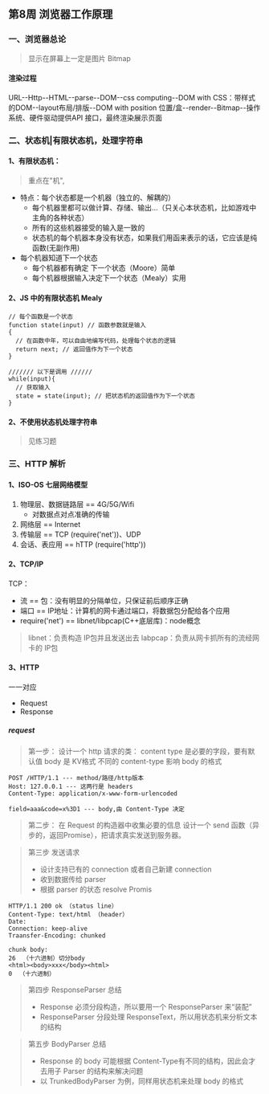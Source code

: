 ## 第8周 浏览器工作原理

### 一、浏览器总论
> 显示在屏幕上一定是图片 Bitmap

#### 渲染过程
URL--Http--HTML--parse--DOM--css computing--DOM with CSS：带样式的DOM--layout布局/排版--DOM with position 位置/盒--render--Bitmap--操作系统、硬件驱动提供API
接口，最终渲染展示页面

### 二、状态机|有限状态机，处理字符串
#### 1、有限状态机：
> 重点在"机",
>
- 特点：每个状态都是一个机器（独立的、解耦的）
  - 每个机器里都可以做计算、存储、输出...（只关心本状态机，比如游戏中主角的各种状态）
  - 所有的这些机器接受的输入是一致的
  - 状态机的每个机器本身没有状态，如果我们用函来表示的话，它应该是纯函数(无副作用)
- 每个机器知道下一个状态
  - 每个机器都有确定 下一个状态（Moore）简单
  - 每个机器根据输入决定下一个状态（Mealy）实用

#### 2、JS 中的有限状态机 Mealy
```
// 每个函数是一个状态
function state(input) // 函数参数就是输入
{
  // 在函数中年，可以自由地编写代码，处理每个状态的逻辑
  return next; // 返回值作为下一个状态
}

/////// 以下是调用 //////
while(input){
  // 获取输入
  state = state(input); // 把状态机的返回值作为下一个状态
}
```

#### 2、不使用状态机处理字符串
> 见练习题

### 三、HTTP 解析
#### 1、ISO-OS 七层网络模型
1. 物理层、数据链路层 == 4G/5G/Wifi
    - 对数据点对点准确的传输
2. 网络层 == Internet
3. 传输层 == TCP (require('net'))、UDP
4. 会话、表应用 == hTTP (require('http'))

#### 2、TCP/IP
TCP：
- 流 == 包：没有明显的分隔单位，只保证前后顺序正确
- 端口 == IP地址：计算机的网卡通过端口，将数据包分配给各个应用
- require('net') == libnet/libpcap(C++底层库)：node概念
> libnet：负责构造 IP包并且发送出去
> labpcap：负责从网卡抓所有的流经网卡的 IP包

#### 3、HTTP
一一对应
- Request
- Response

##### request
> 第一步：
> 设计一个 http 请求的类：
> content type 是必要的字段，要有默认值
> body 是 KV格式
> 不同的 content-type 影响 body 的格式
```
POST /HTTP/1.1 --- method/路径/http版本
Host: 127.0.0.1 --- 这两行是 headers
Content-Type: application/x-www-form-urlencoded

field=aaa&code=x%3D1 --- body,由 Content-Type 决定
```

> 第二步：
> 在 Request 的构造器中收集必要的信息
> 设计一个 send 函数（异步的，返回Promise），把请求真实发送到服务器。

> 第三步 发送请求
> * 设计支持已有的 connection 或者自己新建 connection
> * 收到数据传给 parser
> * 根据 parser 的状态 resolve Promis

```
HTTP/1.1 200 ok （status line）
Content-Type: text/html （header）
Date:
Connection: keep-alive
Traansfer-Encoding: chunked

chunk body:
26  （十六进制）切分body
<html><body>xxx</body><html>
0  （十六进制）
```

> 第四步 ResponseParser 总结
> * Response 必须分段构造，所以要用一个 ResponseParser 来“装配”
> * ResponseParser 分段处理 ResponseText，所以用状态机来分析文本的结构

> 第五步 BodyParser 总结
> * Response 的 body 可能根据 Content-Type有不同的结构，因此会才去用子 Parser 的结构来解决问题
> * 以 TrunkedBodyParser 为例，同样用状态机来处理 body 的格式

